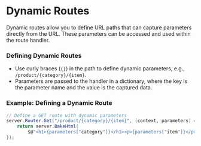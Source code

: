 ﻿# Dynamic Routes

Dynamic routes allow you to define URL paths that can capture parameters directly from the URL.
These parameters can be accessed and used within the route handler.

### Defining Dynamic Routes

- Use curly braces (`{}`) in the path to define dynamic parameters, e.g., `/product/{category}/{item}`.
- Parameters are passed to the handler in a dictionary, where the key is the parameter name and the value is the captured data.

### Example: Defining a Dynamic Route

```csharp
// Define a GET route with dynamic parameters
server.Router.Get("/product/{category}/{item}", (context, parameters) => {
    return server.BakeHtml(
        $@"<h1>{parameters["category"]}</h1><p>{parameters["item"]}</p>", 200);
});
